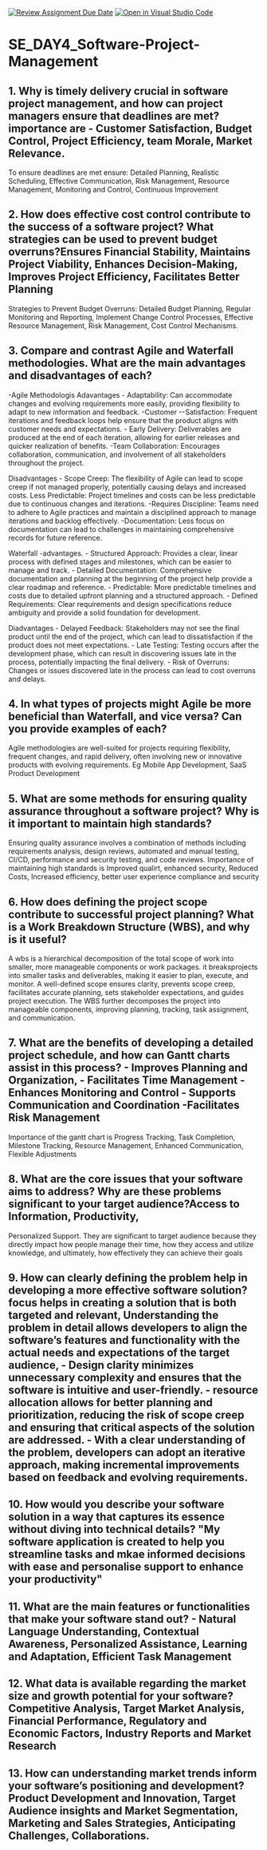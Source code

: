 [![Review Assignment Due Date](https://classroom.github.com/assets/deadline-readme-button-22041afd0340ce965d47ae6ef1cefeee28c7c493a6346c4f15d667ab976d596c.svg)](https://classroom.github.com/a/9pw6JKcu)
[![Open in Visual Studio Code](https://classroom.github.com/assets/open-in-vscode-2e0aaae1b6195c2367325f4f02e2d04e9abb55f0b24a779b69b11b9e10269abc.svg)](https://classroom.github.com/online_ide?assignment_repo_id=15656508&assignment_repo_type=AssignmentRepo)
# SE_DAY4_Software-Project-Management
## 1. Why is timely delivery crucial in software project management, and how can project managers ensure that deadlines are met? importance are - Customer Satisfaction, Budget Control, Project Efficiency, team Morale, Market Relevance.
To ensure deadlines are met ensure: Detailed Planning, Realistic Scheduling, Effective Communication, Risk Management, Resource Management, Monitoring and Control, Continuous Improvement

## 2. How does effective cost control contribute to the success of a software project? What strategies can be used to prevent budget overruns?Ensures Financial Stability, Maintains Project Viability, Enhances Decision-Making,  Improves Project Efficiency, Facilitates Better Planning
Strategies to Prevent Budget Overruns: Detailed Budget Planning, Regular Monitoring and Reporting, Implement Change Control Processes,  Effective Resource Management, Risk Management, Cost Control Mechanisms.

## 3. Compare and contrast Agile and Waterfall methodologies. What are the main advantages and disadvantages of each? 
-Agile Methodologis
Adavantages - Adaptability: Can accommodate changes and evolving requirements more easily, providing flexibility to adapt to new information and feedback. -Customer --Satisfaction: Frequent iterations and feedback loops help ensure that the product aligns with customer needs and expectations. - Early Delivery: Deliverables are produced at the end of each iteration, allowing for earlier releases and quicker realization of benefits. -Team Collaboration: Encourages collaboration, communication, and involvement of all stakeholders throughout the project.

Disadvantages - Scope Creep: The flexibility of Agile can lead to scope creep if not managed properly, potentially causing delays and increased costs.
Less Predictable: Project timelines and costs can be less predictable due to continuous changes and iterations. -Requires Discipline: Teams need to adhere to Agile practices and maintain a disciplined approach to manage iterations and backlog effectively. -Documentation: Less focus on documentation can lead to challenges in maintaining comprehensive records for future reference.

Waterfall
-advantages. - Structured Approach: Provides a clear, linear process with defined stages and milestones, which can be easier to manage and track. - Detailed Documentation: Comprehensive documentation and planning at the beginning of the project help provide a clear roadmap and reference. - Predictable: More predictable timelines and costs due to detailed upfront planning and a structured approach. - Defined Requirements: Clear requirements and design specifications reduce ambiguity and provide a solid foundation for development.

Diadvantages - Delayed Feedback: Stakeholders may not see the final product until the end of the project, which can lead to dissatisfaction if the product does not meet expectations. - Late Testing: Testing occurs after the development phase, which can result in discovering issues late in the process, potentially impacting the final delivery. - Risk of Overruns: Changes or issues discovered late in the process can lead to cost overruns and delays.


## 4. In what types of projects might Agile be more beneficial than Waterfall, and vice versa? Can you provide examples of each?
Agile methodologies are well-suited for projects requiring flexibility, frequent changes, and rapid delivery, often involving new or innovative products with evolving requirements. Eg Mobile App Development, SaaS Product Development

## 5. What are some methods for ensuring quality assurance throughout a software project? Why is it important to maintain high standards? 
Ensuring quality assurance involves a combination of methods including requirements analysis, design reviews, automated and manual testing, CI/CD, performance and security testing, and code reviews. Importance of maintaining high standards is Improved qualirt, enhanced security, Reduced Costs, Increased efficiency, better user experience compliance and security

## 6. How does defining the project scope contribute to successful project planning? What is a Work Breakdown Structure (WBS), and why is it useful?
A wbs is a hierarchical decomposition of the total scope of work into smaller, more manageable components or work packages. it breaksprojects into smaller tasks and deliverables, making it easier to plan, execute, and monitor. A well-defined scope ensures clarity, prevents scope creep, facilitates accurate planning, sets stakeholder expectations, and guides project execution. The WBS further decomposes the project into manageable components, improving planning, tracking, task assignment, and communication.

## 7. What are the benefits of developing a detailed project schedule, and how can Gantt charts assist in this process? - Improves Planning and Organization, - Facilitates Time Management -Enhances Monitoring and Control - Supports Communication and Coordination -Facilitates Risk Management 
Importance of the gantt chart is Progress Tracking, Task Completion, Milestone Tracking, Resource Management, Enhanced Communication, Flexible Adjustments

## 8. What are the core issues that your software aims to address? Why are these problems significant to your target audience?Access to Information, Productivity, 
Personalized Support. They are significant to target audience because they directly impact how people manage their time, how they access and utilize knowledge, and ultimately, how effectively they can achieve their goals

## 9. How can clearly defining the problem help in developing a more effective software solution? focus helps in creating a solution that is both targeted and relevant, Understanding the problem in detail allows developers to align the software’s features and functionality with the actual needs and expectations of the target audience, - Design clarity minimizes unnecessary complexity and ensures that the software is intuitive and user-friendly. - resource allocation allows for better planning and prioritization, reducing the risk of scope creep and ensuring that critical aspects of the solution are addressed. - With a clear understanding of the problem, developers can adopt an iterative approach, making incremental improvements based on feedback and evolving requirements.

## 10. How would you describe your software solution in a way that captures its essence without diving into technical details? "My software application is created to help you streamline tasks and mkae informed decisions with ease and personalise support to enhance your productivity"

## 11. What are the main features or functionalities that make your software stand out? - Natural Language Understanding, Contextual Awareness, Personalized Assistance, Learning and Adaptation, Efficient Task Management
## 12. What data is available regarding the market size and growth potential for your software? Competitive Analysis, Target Market Analysis, Financial Performance, Regulatory and Economic Factors, Industry Reports and Market Research
## 13. How can understanding market trends inform your software’s positioning and development?Product Development and Innovation, Target Audience insights and Market Segmentation, Marketing and Sales Strategies, Anticipating Challenges, Collaborations. 
